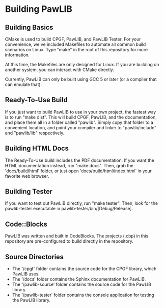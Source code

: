 Building PawLIB
=====================

Building Basics
----------------------
CMake is used to build CPGF, PawLIB, and PawLIB Tester. For your convenience,
we've included Makefiles to automate all common build scenarios on Linux.
Type "make" in the root of this repository for more information.

At this time, the Makefiles are only designed for Linux. If you are building
on another system, you can interact with CMake directly.

Currently, PawLIB can only be built using GCC 5 or later (or a compiler that
can emulate that).

Ready-To-Use Build
--------------------
If you just want to build PawLIB to use in your own project, the fastest way
is to run "make dist". This will build CPGF, PawLIB, and the documentation,
and place them all in a folder called "pawlib". Simply copy that folder to
a convenient location, and point your compiler and linker to "pawlib/include"
and "pawlib/lib" respectively.

Building HTML Docs
--------------------------
The Ready-To-Use build includes the PDF documentation. If you want the HTML
documentation instead, run "make docs". Then, grab the 'docs/build/html'
folder, or just open 'docs/build/html/index.html' in your favorite web
browser.

Building Tester
----------------------
If you want to test out PawLIB directly, run "make tester". Then, look
for the pawlib-tester executable in pawlib-tester/bin/[Debug/Release].

Code::Blocks
---------------------
PawLIB was written and built in CodeBlocks. The projects (.cbp) in this
repository are pre-configured to build directly in the repository.

Source Directories
---------------------
- The '/cpgf' folder contains the source code for the CPGF library, which
PawLIB uses.
- The '/docs' folder contains the Sphinx documentation for PawLIB.
- The '/pawlib-source' folder contains the source code for the PawLIB
  library.
- The '/pawlib-tester' folder contains the console application for testing
  the PawLIB library.

